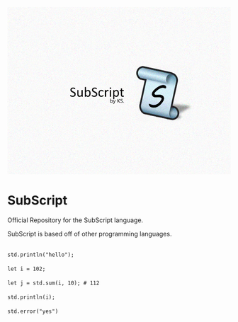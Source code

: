 ![SubScript Logo](./media/subscript-logo.png)
<!------>
# SubScript

Official Repository for the SubScript language.

SubScript is based off of other programming languages. 

```subscript

std.println("hello");

let i = 102;

let j = std.sum(i, 10); # 112

std.println(i);

std.error("yes")

```


